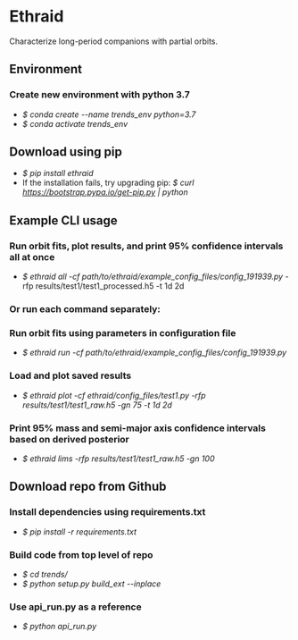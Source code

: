 
# Ethraid

Characterize long-period companions with partial orbits.

## Environment
### Create new environment with python 3.7
- *\$ conda create --name trends_env python=3.7*
- *\$ conda activate trends_env*

## Download using pip
- *\$ pip install ethraid*
- If the installation fails, try upgrading pip: *\$ curl https://bootstrap.pypa.io/get-pip.py | python*

## Example CLI usage
### Run orbit fits, plot results, and print 95\% confidence intervals all at once
- *\$ ethraid all -cf path/to/ethraid/example_config_files/config_191939.py* -rfp results/test1/test1_processed.h5 -t 1d 2d

### Or run each command separately:

### Run orbit fits using parameters in configuration file
- *\$ ethraid run -cf path/to/ethraid/example_config_files/config_191939.py*
### Load and plot saved results
- *\$ ethraid plot -cf ethraid/config_files/test1.py -rfp results/test1/test1_raw.h5 -gn 75 -t 1d 2d*
### Print 95\% mass and semi-major axis confidence intervals based on derived posterior
- *\$ ethraid lims -rfp results/test1/test1_raw.h5 -gn 100*

## Download repo from Github
### Install dependencies using requirements.txt 
- *\$ pip install -r requirements.txt*

### Build code from top level of repo
- *\$ cd trends/*
- *\$ python setup.py build_ext --inplace*

### Use api_run.py as a reference
- *\$ python api_run.py*
